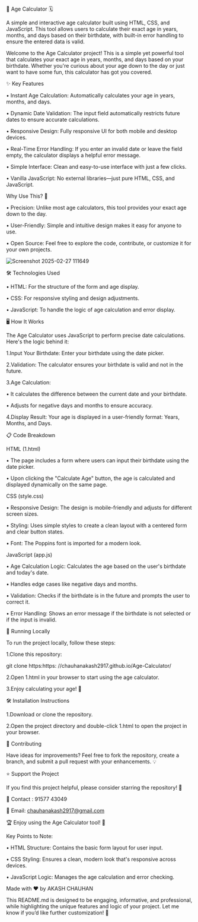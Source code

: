 🎂 Age Calculator 🗓️

A simple and interactive age calculator built using HTML, CSS, and JavaScript. This tool allows users to calculate their exact age in years, months, and days based on their birthdate, with built-in error handling to ensure the entered data is valid.

Welcome to the Age Calculator project! This is a simple yet powerful tool that calculates your exact age in years, months, and days based on your birthdate. Whether you're curious about your age down to the day or just want to have some fun, this calculator has got you covered.

✨ Key Features

• Instant Age Calculation: Automatically calculates your age in years, months, and days.

• Dynamic Date Validation: The input field automatically restricts future dates to ensure accurate calculations.

• Responsive Design: Fully responsive UI for both mobile and desktop devices.

• Real-Time Error Handling: If you enter an invalid date or leave the field empty, the calculator displays a helpful error message.

• Simple Interface: Clean and easy-to-use interface with just a few clicks.

• Vanilla JavaScript: No external libraries—just pure HTML, CSS, and JavaScript.

Why Use This? 🤔

• Precision: Unlike most age calculators, this tool provides your exact age down to the day.

• User-Friendly: Simple and intuitive design makes it easy for anyone to use.

• Open Source: Feel free to explore the code, contribute, or customize it for your own projects.

![Screenshot 2025-02-27 111649](https://github.com/user-attachments/assets/4c8b2cba-4bec-40c2-a5d2-c5e9505f0981)

🛠️ Technologies Used

• HTML: For the structure of the form and age display.

• CSS: For responsive styling and design adjustments.

• JavaScript: To handle the logic of age calculation and error display.

🖥️ How It Works

The Age Calculator uses JavaScript to perform precise date calculations. Here's the logic behind it:

1.Input Your Birthdate: Enter your birthdate using the date picker.

2.Validation: The calculator ensures your birthdate is valid and not in the future.

3.Age Calculation:

• It calculates the difference between the current date and your birthdate.

• Adjusts for negative days and months to ensure accuracy.

4.Display Result: Your age is displayed in a user-friendly format: Years, Months, and Days.

📋 Code Breakdown

HTML (1.html)

• The page includes a form where users can input their birthdate using the date picker.

• Upon clicking the "Calculate Age" button, the age is calculated and displayed dynamically on the same page.

CSS (style.css)

• Responsive Design: The design is mobile-friendly and adjusts for different screen sizes.

• Styling: Uses simple styles to create a clean layout with a centered form and clear button states.

• Font: The Poppins font is imported for a modern look.

JavaScript (app.js)

• Age Calculation Logic: Calculates the age based on the user's birthdate and today's date.

• Handles edge cases like negative days and months.

• Validation: Checks if the birthdate is in the future and prompts the user to correct it.

• Error Handling: Shows an error message if the birthdate is not selected or if the input is invalid.

🏁 Running Locally

To run the project locally, follow these steps:

1.Clone this repository:

git clone https:https: //chauhanakash2917.github.io/Age-Calculator/

2.Open 1.html in your browser to start using the age calculator.

3.Enjoy calculating your age! 🎉

🛠️ Installation Instructions

1.Download or clone the repository.

2.Open the project directory and double-click 1.html to open the project in your browser.

🤝 Contributing

Have ideas for improvements? Feel free to fork the repository, create a branch, and submit a pull request with your enhancements. 💡

⭐ Support the Project

If you find this project helpful, please consider starring the repository! 🌟

📩 Contact : 91577 43049

📧 Email: chauhanakash2917@gmail.com

🏆 Enjoy using the Age Calculator tool! 🎈

Key Points to Note:

• HTML Structure: Contains the basic form layout for user input.

• CSS Styling: Ensures a clean, modern look that's responsive across devices.

• JavaScript Logic: Manages the age calculation and error checking.

Made with ❤️ by AKASH CHAUHAN

This README.md is designed to be engaging, informative, and professional, while highlighting the unique features and logic of your project. Let me know if you’d like further customization! 🚀
